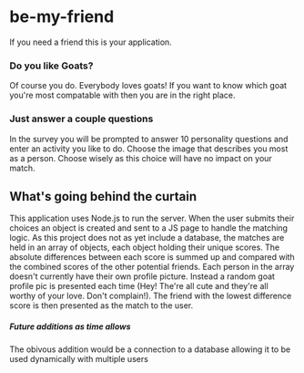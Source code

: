 # be-my-friend
If you need a friend this is your application.

### Do you like Goats?
Of course you do. Everybody loves goats! If you want to know which goat you're most compatable with then you are in the right place.

### Just answer a couple questions
In the survey you will be prompted to answer 10 personality questions and enter an activity you like to do. Choose the image that describes you most as a person. Choose wisely as this choice will have no impact on your match.

## What's going behind the curtain
This application uses Node.js to run the server. When the user submits their choices an object is created and sent to a JS page to handle the matching logic. As this project does not as yet include a database, the matches are held in an array of objects, each object holding their unique scores. The absolute differences between each score is summed up and compared with the combined scores of the other potential friends. Each person in the array doesn't currently have their own profile picture. Instead a random goat profile pic is presented each time (Hey! The're all cute and they're all worthy of your love. Don't complain!). The friend with the lowest difference score is then presented as the match to the user.

##### Future additions as time allows
The obivous addition would be a connection to a database allowing it to be used dynamically with multiple users
